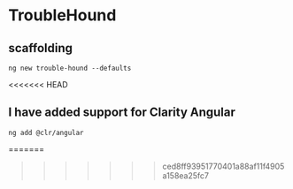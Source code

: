 # TroubleHound

## scaffolding

```text
ng new trouble-hound --defaults
```
<<<<<<< HEAD

## I have added support for Clarity Angular

```text
ng add @clr/angular
```
=======
>>>>>>> ced8ff93951770401a88af11f4905a158ea25fc7
